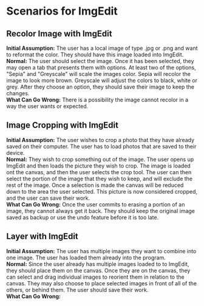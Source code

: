 # Scenarios for ImgEdit

## Recolor Image with ImgEdit
**Initial Assumption:** The user has a local image of type .jpg or .png and want to reformat the color. They should have this image loaded into ImgEdit.  
**Normal:** The user should select the image. Once it has been selected, they may open a tab that presents them with options. At least two of the options, "Sepia" and "Greyscale" will scale the images color. Sepia will recolor the image to look more brown. Greyscale will adjust the colors to black, white or grey. After they choose an option, they should save their image to keep the changes.  
**What Can Go Wrong:** There is a possibility the image cannot recolor in a way the user wants or expected.  

## Image Cropping with ImgEdit
**Initial Assumption:** The user wishes to crop a photo that they have already saved on their computer. The user has to load photos that are saved to their device.  
**Normal:** They wish to crop something out of the image. The user opens up ImgEdit and then loads the picture they wish to crop. The image is loaded ont the canvas, and then the user selects the crop tool. The user can then select the portion of the image that they wish to keep, and will exclude the rest of the image. Once a selection is made the canvas will be reduced down to the area the user selected. This picture is now considered cropped, and the user can save their work.  
**What Can Go Wrong:** Once the user commits to erasing a portion of an image, they cannot always get it back. They should keep the original image saved as backup or use the undo feature before it is too late.  


## Layer with ImgEdit 
**Initial Assumption:** The user has multiple images they want to combine into one image. The user has loaded them already into the program.  
**Normal:** Since the user already has multiple images loaded to to ImgEdit, they should place them on the canvas. Once they are on the canvas, they can select and drag individual images to reorient them in relation to the canvas. They may also choose to place selected images in front of all of the others, or behind them. The user should save their work.  
**What Can Go Wrong:**   
